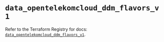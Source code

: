 # `data_opentelekomcloud_ddm_flavors_v1`

Refer to the Terraform Registry for docs: [`data_opentelekomcloud_ddm_flavors_v1`](https://registry.terraform.io/providers/opentelekomcloud/opentelekomcloud/1.36.50/docs/data-sources/ddm_flavors_v1).
